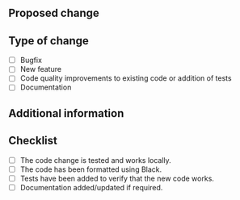 ## Proposed change

<!--
  Describe the big picture of your changes here. If it fixes a bug
  or resolves a feature request, be sure to link to that issue.
-->

## Type of change

<!--
  What type of change does your PR introduces?
-->

- [ ] Bugfix
- [ ] New feature
- [ ] Code quality improvements to existing code or addition of tests
- [ ] Documentation

## Additional information

<!--
  Add any other context about your PR here.
-->

## Checklist

<!--
  Put an `x` in the boxes that apply. You can also fill these out after
  creating the PR. If you're unsure about any of them, don't hesitate to ask.
-->

- [ ] The code change is tested and works locally.
- [ ] The code has been formatted using Black.
- [ ] Tests have been added to verify that the new code works.
- [ ] Documentation added/updated if required.

